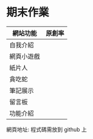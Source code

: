 # 期末作業

|網站功能|原創率|
|---|---|
|自我介紹|      |
|網頁小遊戲|    |
|紙片人     |   |
|貪吃蛇     |   |
|筆記展示   |   |
|留言板   |     |
|功能介紹   |   |

網頁地址: 
程式碼需放到 github 上
